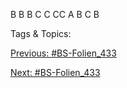 B
B B C
C CC A
B C
B

   Tags & Topics:
   

[Previous: #BS-Folien_433](BS-Folien_433.md)

[Next: #BS-Folien_433](BS-Folien_433.md)
